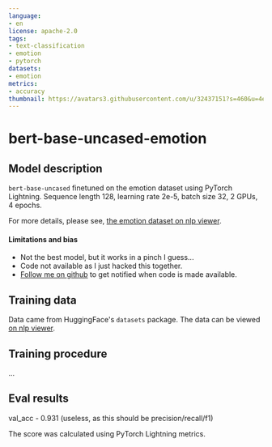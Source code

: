 ```yaml
---
language:
- en
license: apache-2.0
tags:
- text-classification
- emotion
- pytorch
datasets:
- emotion
metrics:
- accuracy
thumbnail: https://avatars3.githubusercontent.com/u/32437151?s=460&u=4ec59abc8d21d5feea3dab323d23a5860e6996a4&v=4
---
```


# bert-base-uncased-emotion

## Model description

`bert-base-uncased` finetuned on the emotion dataset using PyTorch Lightning. Sequence length 128, learning rate 2e-5, batch size 32, 2 GPUs, 4 epochs.

For more details, please see, [the emotion dataset on nlp viewer](https://huggingface.co/nlp/viewer/?dataset=emotion).


#### Limitations and bias

- Not the best model, but it works in a pinch I guess...
- Code not available as I just hacked this together.
- [Follow me on github](https://github.com/nateraw) to get notified when code is made available.

## Training data

Data came from HuggingFace's `datasets` package. The data can be viewed [on nlp viewer](https://huggingface.co/nlp/viewer/?dataset=emotion).


## Training procedure
...

## Eval results

val_acc - 0.931 (useless, as this should be precision/recall/f1)

The score was calculated using PyTorch Lightning metrics.
